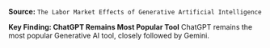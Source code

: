 **Source:** `The Labor Market Effects of Generative Artificial Intelligence`

**Key Finding: ChatGPT Remains Most Popular Tool**
ChatGPT remains the most popular Generative AI tool, closely followed by Gemini.
